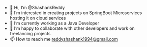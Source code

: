 - 👋 Hi, I’m @ShashankReddy
- 👀 I’m interested in creating projects on SpringBoot Microservices hosting it on cloud services
- 🌱 I’m currently working as a Java Developer
- 💞️ I’m happy to collaborate with other developers and work on freelancing projects
- 📫 How to reach me reddyshashank1994@gmail.com

<!---
ShashankReddy180494/backend-repo is a ✨ special ✨ repository because its `README.md` (this file) appears on your GitHub profile.
You can click the Preview link to take a look at your changes.
--->
